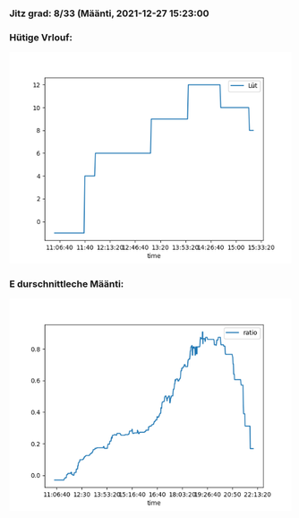 ### Jitz grad: 8/33 (Määnti, 2021-12-27 15:23:00

### Hütige Vrlouf:
![Graph](Today.png)

### E durschnittleche Määnti:
![Graph](Määnti.png)